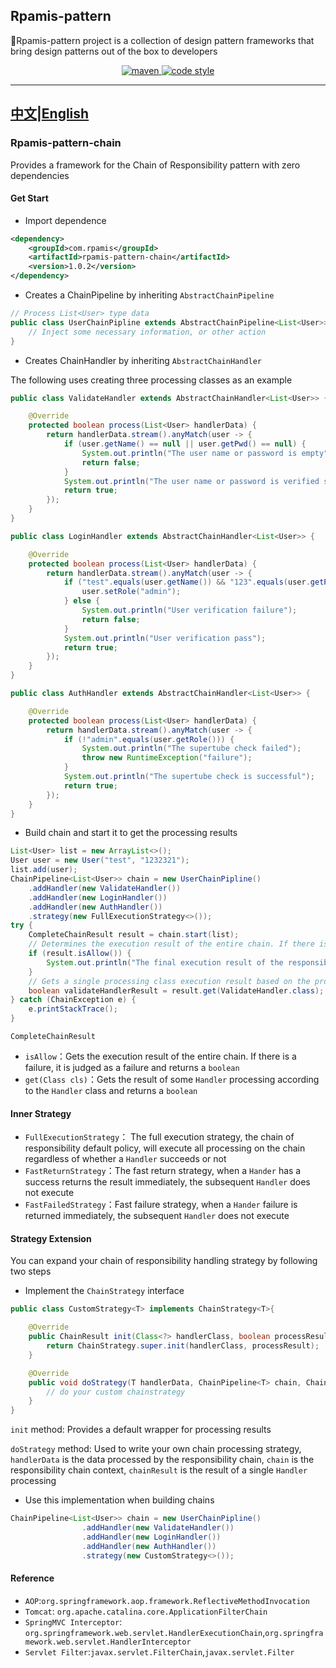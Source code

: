 ## Rpamis-pattern

🌱Rpamis-pattern project is a collection of design pattern frameworks that bring design patterns out of the box to developers

<p align="center">
  <a href="https://central.sonatype.com/artifact/com.rpamis/rpamis-pattern-chain/1.0.0">
    <img alt="maven" src="https://img.shields.io/maven-central/v/com.rpamis/rpamis-pattern-chain?style=flat-square">
  </a>

  <a href="https://www.apache.org/licenses/LICENSE-2.0">
    <img alt="code style" src="https://img.shields.io/badge/license-Apache%202-4EB1BA.svg?style=flat-square">
  </a>
</p>

-------------------------------------------------------------------------------
[**中文**](README.md)|[**English**](README-EN.md)
-------------------------------------------------------------------------------
### Rpamis-pattern-chain

Provides a framework for the Chain of Responsibility pattern with zero dependencies

#### Get Start

- Import dependence

```xml
<dependency>
    <groupId>com.rpamis</groupId>
    <artifactId>rpamis-pattern-chain</artifactId>
    <version>1.0.2</version>
</dependency>
```

- Creates a ChainPipeline by inheriting `AbstractChainPipeline`

```java
// Process List<User> type data
public class UserChainPipline extends AbstractChainPipeline<List<User>> {
    // Inject some necessary information, or other action
}
```

- Creates ChainHandler by inheriting `AbstractChainHandler`

The following uses creating three processing classes as an example

```java
public class ValidateHandler extends AbstractChainHandler<List<User>> {

    @Override
    protected boolean process(List<User> handlerData) {
        return handlerData.stream().anyMatch(user -> {
            if (user.getName() == null || user.getPwd() == null) {
                System.out.println("The user name or password is empty");
                return false;
            }
            System.out.println("The user name or password is verified successfully");
            return true;
        });
    }
}
```

```java
public class LoginHandler extends AbstractChainHandler<List<User>> {

    @Override
    protected boolean process(List<User> handlerData) {
        return handlerData.stream().anyMatch(user -> {
            if ("test".equals(user.getName()) && "123".equals(user.getPwd())) {
                user.setRole("admin");
            } else {
                System.out.println("User verification failure");
                return false;
            }
            System.out.println("User verification pass");
            return true;
        });
    }
}
```

```java
public class AuthHandler extends AbstractChainHandler<List<User>> {

    @Override
    protected boolean process(List<User> handlerData) {
        return handlerData.stream().anyMatch(user -> {
            if (!"admin".equals(user.getRole())) {
                System.out.println("The supertube check failed");
                throw new RuntimeException("failure");
            }
            System.out.println("The supertube check is successful");
            return true;
        });
    }
}
```

- Build chain and start it to get the processing results

```java
List<User> list = new ArrayList<>();
User user = new User("test", "1232321");
list.add(user);
ChainPipeline<List<User>> chain = new UserChainPipline()
    .addHandler(new ValidateHandler())
    .addHandler(new LoginHandler())
    .addHandler(new AuthHandler())
    .strategy(new FullExecutionStrategy<>());
try {
    CompleteChainResult result = chain.start(list);
    // Determines the execution result of the entire chain. If there is one failure by default, it is judged as a failure
    if (result.isAllow()) {
        System.out.println("The final execution result of the responsibility chain is" + result.isAllow());
    }
    // Gets a single processing class execution result based on the processing class
    boolean validateHandlerResult = result.get(ValidateHandler.class);
} catch (ChainException e) {
    e.printStackTrace();
}
```

`CompleteChainResult`

- `isAllow`：Gets the execution result of the entire chain. If there is a failure, it is judged as a failure and returns a `boolean`
- `get(Class cls)`：Gets the result of some `Handler` processing according to the `Handler` class and returns a `boolean`

#### Inner Strategy

- `FullExecutionStrategy`： The full execution strategy, the chain of responsibility default policy, will execute all processing on the chain regardless of whether a `Handler` succeeds or not
- `FastReturnStrategy`：The fast return strategy, when a `Hander` has a success returns the result immediately, the subsequent `Handler` does not execute
- `FastFailedStrategy`：Fast failure strategy, when a `Hander` failure is returned immediately, the subsequent `Handler` does not execute

#### Strategy Extension

You can expand your chain of responsibility handling strategy by following two steps

- Implement the `ChainStrategy` interface

```java
public class CustomStrategy<T> implements ChainStrategy<T>{

    @Override
    public ChainResult init(Class<?> handlerClass, boolean processResult) {
        return ChainStrategy.super.init(handlerClass, processResult);
    }

    @Override
    public void doStrategy(T handlerData, ChainPipeline<T> chain, ChainResult chainResult) throws IOException, ChainException {
        // do your custom chainstrategy
    }
}
```

`init` method: Provides a default wrapper for processing results

`doStrategy` method: Used to write your own chain processing strategy, `handlerData` is the data processed by the responsibility chain, `chain` is the responsibility chain context, `chainResult` is the result of a single `Handler` processing

- Use this implementation when building chains

```java
ChainPipeline<List<User>> chain = new UserChainPipline()
                .addHandler(new ValidateHandler())
                .addHandler(new LoginHandler())
                .addHandler(new AuthHandler())
                .strategy(new CustomStrategy<>());
```

#### Reference

- `AOP`:`org.springframework.aop.framework.ReflectiveMethodInvocation` 
- `Tomcat`: `org.apache.catalina.core.ApplicationFilterChain`
- `SpringMVC Interceptor`: `org.springframework.web.servlet.HandlerExecutionChain`,`org.springframework.web.servlet.HandlerInterceptor`
- `Servlet Filter`:`javax.servlet.FilterChain`,`javax.servlet.Filter`
